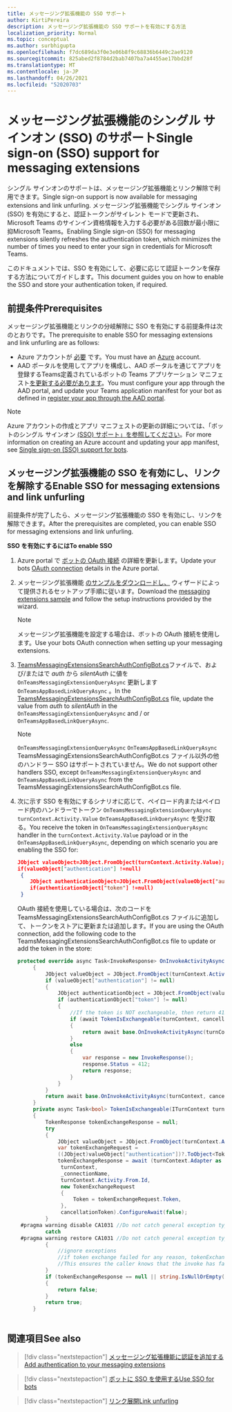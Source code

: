 ```yaml
---
title: メッセージング拡張機能の SSO サポート
author: KirtiPereira
description: メッセージング拡張機能の SSO サポートを有効にする方法
localization_priority: Normal
ms.topic: conceptual
ms.author: surbhigupta
ms.openlocfilehash: f7dc689da3f0e3e06b8f9c68836b6449c2ae9120
ms.sourcegitcommit: 825abed2f8784d2bab7407ba7a4455ae17bbd28f
ms.translationtype: MT
ms.contentlocale: ja-JP
ms.lasthandoff: 04/26/2021
ms.locfileid: "52020703"
---
```

# <a name="single-sign-on-sso-support-for-messaging-extensions"></a><span data-ttu-id="dcc11-103">メッセージング拡張機能のシングル サインオン (SSO) のサポート</span><span class="sxs-lookup"><span data-stu-id="dcc11-103">Single sign-on (SSO) support for messaging extensions</span></span>
 
<span data-ttu-id="dcc11-104">シングル サインオンのサポートは、メッセージング拡張機能とリンク解除で利用できます。</span><span class="sxs-lookup"><span data-stu-id="dcc11-104">Single sign-on support is now available for messaging extensions and link unfurling.</span></span> <span data-ttu-id="dcc11-105">メッセージング拡張機能でシングル サインオン (SSO) を有効にすると、認証トークンがサイレント モードで更新され、Microsoft Teams のサインイン資格情報を入力する必要がある回数が最小限に抑Microsoft Teams。</span><span class="sxs-lookup"><span data-stu-id="dcc11-105">Enabling Single sign-on (SSO) for messaging extensions silently refreshes the authentication token, which minimizes the number of times you need to enter your sign in credentials for Microsoft Teams.</span></span>

<span data-ttu-id="dcc11-106">このドキュメントでは、SSO を有効にして、必要に応じて認証トークンを保存する方法についてガイドします。</span><span class="sxs-lookup"><span data-stu-id="dcc11-106">This document guides you on how to enable the SSO and store your authentication token, if required.</span></span>

## <a name="prerequisites"></a><span data-ttu-id="dcc11-107">前提条件</span><span class="sxs-lookup"><span data-stu-id="dcc11-107">Prerequisites</span></span>

<span data-ttu-id="dcc11-108">メッセージング拡張機能とリンクの分岐解除に SSO を有効にする前提条件は次のとおりです。</span><span class="sxs-lookup"><span data-stu-id="dcc11-108">The prerequisite to enable SSO for messaging extensions and link unfurling are as follows:</span></span>
* <span data-ttu-id="dcc11-109">Azure アカウントが [必要](https://azure.microsoft.com/en-us/free/) です。</span><span class="sxs-lookup"><span data-stu-id="dcc11-109">You must have an [Azure](https://azure.microsoft.com/en-us/free/) account.</span></span>
* <span data-ttu-id="dcc11-110">AAD ポータルを使用してアプリを構成し、AAD ポータルを通じてアプリを登録するTeams定義されているボットの Teams アプリケーション マニフェスト[を更新する必要があります](../../bots/how-to/authentication/auth-aad-sso-bots.md#register-your-app-through-the-aad-portal)。</span><span class="sxs-lookup"><span data-stu-id="dcc11-110">You must configure your app through the AAD portal, and update your Teams application manifest for your bot as defined in [register your app through the AAD portal](../../bots/how-to/authentication/auth-aad-sso-bots.md#register-your-app-through-the-aad-portal).</span></span>

> [!NOTE]
> <span data-ttu-id="dcc11-111">Azure アカウントの作成とアプリ マニフェストの更新の詳細については、「ボットのシングル サインオン [(SSO) サポート」を参照してください](../../bots/how-to/authentication/auth-aad-sso-bots.md)。</span><span class="sxs-lookup"><span data-stu-id="dcc11-111">For more information on creating an Azure account and updating your app manifest, see [Single sign-on (SSO) support for bots](../../bots/how-to/authentication/auth-aad-sso-bots.md).</span></span>

## <a name="enable-sso-for-messaging-extensions-and-link-unfurling"></a><span data-ttu-id="dcc11-112">メッセージング拡張機能の SSO を有効にし、リンクを解除する</span><span class="sxs-lookup"><span data-stu-id="dcc11-112">Enable SSO for messaging extensions and link unfurling</span></span>

<span data-ttu-id="dcc11-113">前提条件が完了したら、メッセージング拡張機能の SSO を有効にし、リンクを解除できます。</span><span class="sxs-lookup"><span data-stu-id="dcc11-113">After the prerequisites are completed, you can enable SSO for messaging extensions and link unfurling.</span></span>

<span data-ttu-id="dcc11-114">**SSO を有効にするには**</span><span class="sxs-lookup"><span data-stu-id="dcc11-114">**To enable SSO**</span></span>
1. <span data-ttu-id="dcc11-115">Azure portal で [ボットの OAuth 接続](../../bots/how-to/authentication/auth-aad-sso-bots.md#update-the-azure-portal-with-the-oauth-connection) の詳細を更新します。</span><span class="sxs-lookup"><span data-stu-id="dcc11-115">Update your bots [OAuth connection](../../bots/how-to/authentication/auth-aad-sso-bots.md#update-the-azure-portal-with-the-oauth-connection) details in the Azure portal.</span></span>
2. <span data-ttu-id="dcc11-116">メッセージング拡張機能 [のサンプルをダウンロードし、](https://github.com/microsoft/BotBuilder-Samples/tree/main/samples/csharp_dotnetcore/52.teams-messaging-extensions-search-auth-config) ウィザードによって提供されるセットアップ手順に従います。</span><span class="sxs-lookup"><span data-stu-id="dcc11-116">Download the [messaging extensions sample](https://github.com/microsoft/BotBuilder-Samples/tree/main/samples/csharp_dotnetcore/52.teams-messaging-extensions-search-auth-config) and follow the setup instructions provided by the wizard.</span></span>
   > [!NOTE]
   > <span data-ttu-id="dcc11-117">メッセージング拡張機能を設定する場合は、ボットの OAuth 接続を使用します。</span><span class="sxs-lookup"><span data-stu-id="dcc11-117">Use your bots OAuth connection when setting up your messaging extensions.</span></span>
3. <span data-ttu-id="dcc11-118">[TeamsMessagingExtensionsSearchAuthConfigBot.cs](https://github.com/microsoft/BotBuilder-Samples/tree/main/samples/csharp_dotnetcore/52.teams-messaging-extensions-search-auth-config/Bots/TeamsMessagingExtensionsSearchAuthConfigBot.cs)ファイルで、および/またはで *auth* から *silentAuth* に値を `OnTeamsMessagingExtensionQueryAsync` 更新します `OnTeamsAppBasedLinkQueryAsync` 。</span><span class="sxs-lookup"><span data-stu-id="dcc11-118">In the [TeamsMessagingExtensionsSearchAuthConfigBot.cs](https://github.com/microsoft/BotBuilder-Samples/tree/main/samples/csharp_dotnetcore/52.teams-messaging-extensions-search-auth-config/Bots/TeamsMessagingExtensionsSearchAuthConfigBot.cs) file, update the value from *auth* to *silentAuth* in the `OnTeamsMessagingExtensionQueryAsync` and / or `OnTeamsAppBasedLinkQueryAsync`.</span></span>  

    > [!NOTE]
    > <span data-ttu-id="dcc11-119">`OnTeamsMessagingExtensionQueryAsync` `OnTeamsAppBasedLinkQueryAsync` TeamsMessagingExtensionsSearchAuthConfigBot.cs ファイル以外の他のハンドラー SSO はサポートされていません。</span><span class="sxs-lookup"><span data-stu-id="dcc11-119">We do not support other handlers SSO, except `OnTeamsMessagingExtensionQueryAsync` and `OnTeamsAppBasedLinkQueryAsync` from the TeamsMessagingExtensionsSearchAuthConfigBot.cs file.</span></span>
   
4. <span data-ttu-id="dcc11-120">次に示す SSO を有効にするシナリオに応じて、ペイロード内またはペイロード内のハンドラーでトークン `OnTeamsMessagingExtensionQueryAsync` `turnContext.Activity.Value` `OnTeamsAppBasedLinkQueryAsync` を受け取る。</span><span class="sxs-lookup"><span data-stu-id="dcc11-120">You receive the token in `OnTeamsMessagingExtensionQueryAsync` handler in the `turnContext.Activity.Value` payload or in the `OnTeamsAppBasedLinkQueryAsync`, depending on which scenario you are enabling the SSO for:</span></span>

    ```json
    JObject valueObject=JObject.FromObject(turnContext.Activity.Value);
    if(valueObject["authentication"] !=null)
     {
        JObject authenticationObject=JObject.FromObject(valueObject["authentication"]);
        if(authenticationObject["token"] !=null)
     }
    
     ```
  
    <span data-ttu-id="dcc11-121">OAuth 接続を使用している場合は、次のコードを TeamsMessagingExtensionsSearchAuthConfigBot.cs ファイルに追加して、トークンをストアに更新または追加します。</span><span class="sxs-lookup"><span data-stu-id="dcc11-121">If you are using the OAuth connection, add the following code to the TeamsMessagingExtensionsSearchAuthConfigBot.cs file to update or add the token in the store:</span></span>
    
   ```C#
   protected override async Task<InvokeResponse> OnInvokeActivityAsync(ITurnContext<IInvokeActivity> turnContext, CancellationToken cancellationToken)
        {
            JObject valueObject = JObject.FromObject(turnContext.Activity.Value);
            if (valueObject["authentication"] != null)
            {
                JObject authenticationObject = JObject.FromObject(valueObject["authentication"]);
                if (authenticationObject["token"] != null)
                {
                    //If the token is NOT exchangeable, then return 412 to require user consent
                    if (await TokenIsExchangeable(turnContext, cancellationToken))
                    {
                        return await base.OnInvokeActivityAsync(turnContext, cancellationToken).ConfigureAwait(false);
                    }
                    else
                    {
                        var response = new InvokeResponse();
                        response.Status = 412;
                        return response;
                    }
                }
            }
            return await base.OnInvokeActivityAsync(turnContext, cancellationToken).ConfigureAwait(false);
        }
        private async Task<bool> TokenIsExchangeable(ITurnContext turnContext, CancellationToken cancellationToken)
        {
            TokenResponse tokenExchangeResponse = null;
            try
            {
                JObject valueObject = JObject.FromObject(turnContext.Activity.Value);
                var tokenExchangeRequest =
                ((JObject)valueObject["authentication"])?.ToObject<TokenExchangeInvokeRequest>();
                tokenExchangeResponse = await (turnContext.Adapter as IExtendedUserTokenProvider).ExchangeTokenAsync(
                 turnContext,
                 _connectionName,
                 turnContext.Activity.From.Id,
                 new TokenExchangeRequest
                 {
                     Token = tokenExchangeRequest.Token,
                 },
                 cancellationToken).ConfigureAwait(false);
            }
    #pragma warning disable CA1031 //Do not catch general exception types (ignoring, see comment below)
            catch
    #pragma warning restore CA1031 //Do not catch general exception types
            {
                //ignore exceptions
                //if token exchange failed for any reason, tokenExchangeResponse above remains null, and a failure invoke response is sent to the caller.
                //This ensures the caller knows that the invoke has failed.
            }
            if (tokenExchangeResponse == null || string.IsNullOrEmpty(tokenExchangeResponse.Token))
            {
                return false;
            }
            return true;
        }
    
    ```    

## <a name="see-also"></a><span data-ttu-id="dcc11-122">関連項目</span><span class="sxs-lookup"><span data-stu-id="dcc11-122">See also</span></span>

> [!div class="nextstepaction"]
> [<span data-ttu-id="dcc11-123">メッセージング拡張機能に認証を追加する</span><span class="sxs-lookup"><span data-stu-id="dcc11-123">Add authentication to your messaging extensions</span></span>](add-authentication.md)

> [!div class="nextstepaction"]
> [<span data-ttu-id="dcc11-124">ボットに SSO を使用する</span><span class="sxs-lookup"><span data-stu-id="dcc11-124">Use SSO for bots</span></span>](../../bots/how-to/authentication/auth-aad-sso-bots.md)

> [!div class="nextstepaction"]
> [<span data-ttu-id="dcc11-125">リンク展開</span><span class="sxs-lookup"><span data-stu-id="dcc11-125">Link unfurling</span></span>](link-unfurling.md)

